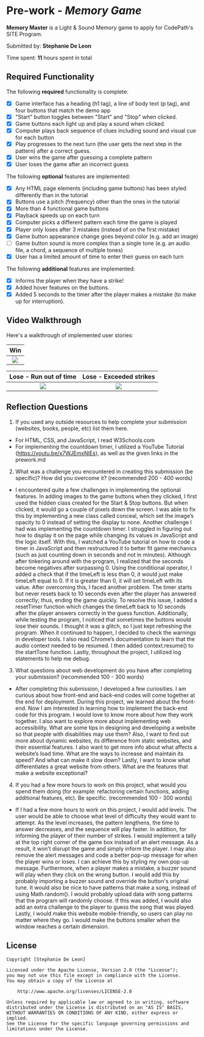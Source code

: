 # Pre-work - _Memory Game_

**Memory Master** is a Light & Sound Memory game to apply for CodePath's SITE Program.

Submitted by: **Stephanie De Leon**

Time spent: **11** hours spent in total

## Required Functionality

The following **required** functionality is complete:

- [x] Game interface has a heading (h1 tag), a line of body text (p tag), and four buttons that match the demo app
- [x] "Start" button toggles between "Start" and "Stop" when clicked.
- [x] Game buttons each light up and play a sound when clicked.
- [x] Computer plays back sequence of clues including sound and visual cue for each button
- [x] Play progresses to the next turn (the user gets the next step in the pattern) after a correct guess.
- [x] User wins the game after guessing a complete pattern
- [x] User loses the game after an incorrect guess

The following **optional** features are implemented:

- [x] Any HTML page elements (including game buttons) has been styled differently than in the tutorial
- [x] Buttons use a pitch (frequency) other than the ones in the tutorial
- [x] More than 4 functional game buttons
- [x] Playback speeds up on each turn
- [x] Computer picks a different pattern each time the game is played
- [x] Player only loses after 3 mistakes (instead of on the first mistake)
- [x] Game button appearance change goes beyond color (e.g. add an image)
- [ ] Game button sound is more complex than a single tone (e.g. an audio file, a chord, a sequence of multiple tones)
- [x] User has a limited amount of time to enter their guess on each turn

The following **additional** features are implemented:

- [x] Informs the player when they have a strike!
- [x] Added hover features on the buttons.
- [x] Added 5 seconds to the timer after the player makes a mistake (to make up for interruption).

## Video Walkthrough

Here's a walkthrough of implemented user stories:

|                                            Win                                             |
| :----------------------------------------------------------------------------------------: |
| ![](https://cdn.glitch.com/bc0d0ba8-ca45-4100-83f6-c7dbf1b7c24c%2Fwin.gif?v=1614927261913) |

|                                      Lose - Run out of time                                      |                                       Lose - Exceeded strikes                                       |
| :----------------------------------------------------------------------------------------------: | :-------------------------------------------------------------------------------------------------: |
| ![](https://cdn.glitch.com/bc0d0ba8-ca45-4100-83f6-c7dbf1b7c24c%2Flose-time.gif?v=1614927253003) | ![](https://cdn.glitch.com/bc0d0ba8-ca45-4100-83f6-c7dbf1b7c24c%2Flose-strikes.gif?v=1614927272587) |

## Reflection Questions

1. If you used any outside resources to help complete your submission (websites, books, people, etc) list them here.

  - For HTML, CSS, and JavaScript, I read W3Schools.com
  - For implementing the countdown timer, I utilized a YouTube Tutorial (https://youtu.be/x7WJEmxNlEs), as well as the given links in the prework.md

2. What was a challenge you encountered in creating this submission (be specific)? How did you overcome it? (recommended 200 - 400 words)

  - I encountered quite a few challenges in implementing the optional features. In adding images to the game buttons when they clicked, I first used the hidden class created for the Start & Stop buttons. But when clicked, it would go a couple of pixels down the screen. I was able to fix this by implementing a new class called conceal, which set the image’s opacity to 0 instead of setting the display to none. Another challenge I had was implementing the countdown timer. I struggled in figuring out how to display it on the page while changing its values in JavaScript and the logic itself. With this, I watched a YouTube tutorial on how to code a timer in JavaScript and then restructured it to better fit game mechanics (such as just counting down in seconds and not in minutes). Although after tinkering around with the program, I realized that the seconds become negatives after surpassing 0. Using the conditional operator, I added a check that if the timeLeft is less than 0, it would just make timeLeft equal to 0. If it is greater than 0, it will set timeLeft with its value. After overcoming this, I faced another problem. The timer starts but never resets back to 10 seconds even after the player has answered correctly; thus, ending the game quickly. To resolve this issue, I added a resetTimer function which changes the timeLeft back to 10 seconds after the player answers correctly in the guess function. Additionally, while testing the program, I noticed that sometimes the buttons would lose their sounds. I thought it was a glitch, so I just kept refreshing the program. When it continued to happen, I decided to check the warnings in developer tools. I also read Chrome’s documentation to learn that the audio context needed to be resumed. I then added context.resume() to the startTone function. Lastly, throughout the project, I utilized log statements to help me debug.

3. What questions about web development do you have after completing your submission? (recommended 100 - 300 words)

  - After completing this submission, I developed a few curiosities. I am curious about how front-end and back-end codes will come together at the end for deployment. During this project, we learned about the front-end. Now I am interested in learning how to implement the back-end code for this program. I would love to know more about how they work together. I also want to explore more about implementing web accessibility. What are some tips in designing and developing a website so that people with disabilities may use them? Also, I want to find out more about dynamic websites, its difference from static websites, and their essential features. I also want to get more info about what affects a website’s load time. What are the ways to increase and maintain its speed? And what can make it slow down? Lastly, I want to know what differentiates a great website from others. What are the features that make a website exceptional?

4. If you had a few more hours to work on this project, what would you spend them doing (for example: refactoring certain functions, adding additional features, etc). Be specific. (recommended 100 - 300 words)

  - If I had a few more hours to work on this project, I would add levels. The user would be able to choose what level of difficulty they would want to attempt. As the level increases, the pattern lengthens, the time to answer decreases, and the sequence will play faster. In addition, for informing the player of their number of strikes. I would implement a tally at the top right corner of the game box instead of an alert message. As a result, it won’t disrupt the game and simply inform the player. I may also remove the alert messages and code a better pop-up message for when the player wins or loses. I can achieve this by styling my own pop-up message. Furthermore, when a player makes a mistake, a buzzer sound will play when they click on the wrong button. I would add this by probably importing a buzzer sound and override the button's original tune. It would also be nice to have patterns that make a song, instead of using Math.random(). I would probably upload data with song patterns that the program will randomly choose. If this was added, I would also add an extra challenge to the player to guess the song that was played. Lastly, I would make this website mobile-friendly, so users can play no matter where they go. I would make the buttons smaller when the window reaches a certain dimension.

## License

    Copyright [Stephanie De Leon]

    Licensed under the Apache License, Version 2.0 (the "License");
    you may not use this file except in compliance with the License.
    You may obtain a copy of the License at

        http://www.apache.org/licenses/LICENSE-2.0

    Unless required by applicable law or agreed to in writing, software
    distributed under the License is distributed on an "AS IS" BASIS,
    WITHOUT WARRANTIES OR CONDITIONS OF ANY KIND, either express or implied.
    See the License for the specific language governing permissions and
    limitations under the License.

